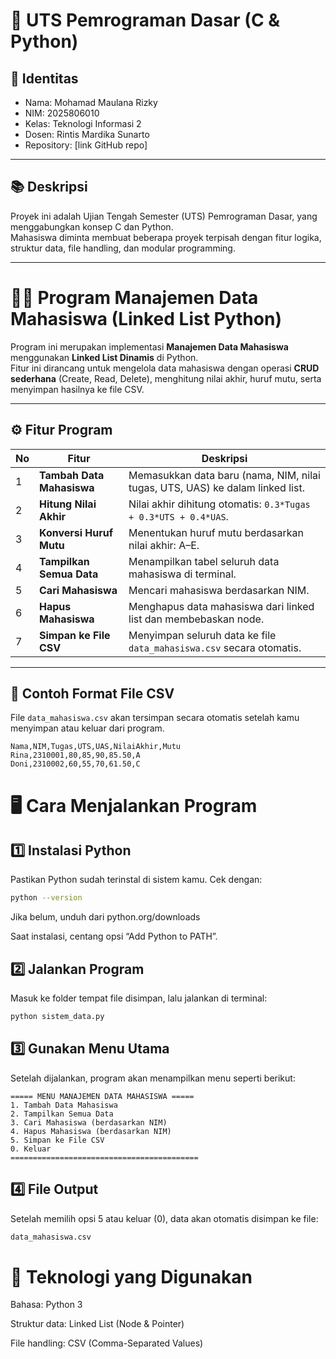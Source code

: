 # 🧠 UTS Pemrograman Dasar (C & Python)

## 👤 Identitas
- Nama: Mohamad Maulana Rizky
- NIM: 2025806010
- Kelas: Teknologi Informasi 2
- Dosen: Rintis Mardika Sunarto
- Repository: [link GitHub repo]

---

## 📚 Deskripsi
Proyek ini adalah Ujian Tengah Semester (UTS) Pemrograman Dasar, yang menggabungkan konsep C dan Python.  
Mahasiswa diminta membuat beberapa proyek terpisah dengan fitur logika, struktur data, file handling, dan modular programming.

---
# 🧑‍🎓 Program Manajemen Data Mahasiswa (Linked List Python)

Program ini merupakan implementasi **Manajemen Data Mahasiswa** menggunakan **Linked List Dinamis** di Python.  
Fitur ini dirancang untuk mengelola data mahasiswa dengan operasi **CRUD sederhana** (Create, Read, Delete), menghitung nilai akhir, huruf mutu, serta menyimpan hasilnya ke file CSV.

---

## ⚙️ Fitur Program

| No | Fitur | Deskripsi |
|----|--------|------------|
| 1 | **Tambah Data Mahasiswa** | Memasukkan data baru (nama, NIM, nilai tugas, UTS, UAS) ke dalam linked list. |
| 2 | **Hitung Nilai Akhir** | Nilai akhir dihitung otomatis: `0.3*Tugas + 0.3*UTS + 0.4*UAS`. |
| 3 | **Konversi Huruf Mutu** | Menentukan huruf mutu berdasarkan nilai akhir: A–E. |
| 4 | **Tampilkan Semua Data** | Menampilkan tabel seluruh data mahasiswa di terminal. |
| 5 | **Cari Mahasiswa** | Mencari mahasiswa berdasarkan NIM. |
| 6 | **Hapus Mahasiswa** | Menghapus data mahasiswa dari linked list dan membebaskan node. |
| 7 | **Simpan ke File CSV** | Menyimpan seluruh data ke file `data_mahasiswa.csv` secara otomatis. |

---

## 📄 Contoh Format File CSV

File `data_mahasiswa.csv` akan tersimpan secara otomatis setelah kamu menyimpan atau keluar dari program.

```csv
Nama,NIM,Tugas,UTS,UAS,NilaiAkhir,Mutu
Rina,2310001,80,85,90,85.50,A
Doni,2310002,60,55,70,61.50,C
```

# 🖥️ Cara Menjalankan Program
## 1️⃣ Instalasi Python

Pastikan Python sudah terinstal di sistem kamu.
Cek dengan:
```bash
python --version
```
Jika belum, unduh dari python.org/downloads

Saat instalasi, centang opsi “Add Python to PATH”.

## 2️⃣ Jalankan Program

Masuk ke folder tempat file disimpan, lalu jalankan di terminal:
```bash
python sistem_data.py
```
## 3️⃣ Gunakan Menu Utama

Setelah dijalankan, program akan menampilkan menu seperti berikut:
```
===== MENU MANAJEMEN DATA MAHASISWA =====
1. Tambah Data Mahasiswa
2. Tampilkan Semua Data
3. Cari Mahasiswa (berdasarkan NIM)
4. Hapus Mahasiswa (berdasarkan NIM)
5. Simpan ke File CSV
0. Keluar
==========================================
```
## 4️⃣ File Output

Setelah memilih opsi 5 atau keluar (0), data akan otomatis disimpan ke file:
```bash
data_mahasiswa.csv
```
# 🧰 Teknologi yang Digunakan

Bahasa: Python 3

Struktur data: Linked List (Node & Pointer)

File handling: CSV (Comma-Separated Values)